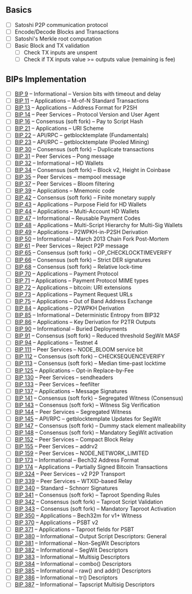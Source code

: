 ## Basics

- [ ] Satoshi P2P communication protocol
- [ ] Encode/Decode Blocks and Transactions
- [ ] Satoshi's Merkle root computation
- [ ] Basic Block and TX validation
  - [ ] Check TX inputs are unspent
  - [ ] Check if TX inputs value >= outputs value (remaining is fee)

## BIPs Implementation

- [ ] [BIP 9](https://github.com/DeepDoge/bitcoin-bips/blob/master/bip-0009.mediawiki) – Informational – Version bits
      with timeout and delay
- [ ] [BIP 11](https://github.com/DeepDoge/bitcoin-bips/blob/master/bip-0011.mediawiki) – Applications – M-of-N Standard
      Transactions
- [ ] [BIP 13](https://github.com/DeepDoge/bitcoin-bips/blob/master/bip-0013.mediawiki) – Applications – Address Format
      for P2SH
- [ ] [BIP 14](https://github.com/DeepDoge/bitcoin-bips/blob/master/bip-0014.mediawiki) – Peer Services – Protocol
      Version and User Agent
- [ ] [BIP 16](https://github.com/DeepDoge/bitcoin-bips/blob/master/bip-0016.mediawiki) – Consensus (soft fork) – Pay to
      Script Hash
- [ ] [BIP 21](https://github.com/DeepDoge/bitcoin-bips/blob/master/bip-0021.mediawiki) – Applications – URI Scheme
- [ ] [BIP 22](https://github.com/DeepDoge/bitcoin-bips/blob/master/bip-0022.mediawiki) – API/RPC – getblocktemplate
      (Fundamentals)
- [ ] [BIP 23](https://github.com/DeepDoge/bitcoin-bips/blob/master/bip-0023.mediawiki) – API/RPC – getblocktemplate
      (Pooled Mining)
- [ ] [BIP 30](https://github.com/DeepDoge/bitcoin-bips/blob/master/bip-0030.mediawiki) – Consensus (soft fork) –
      Duplicate transactions
- [ ] [BIP 31](https://github.com/DeepDoge/bitcoin-bips/blob/master/bip-0031.mediawiki) – Peer Services – Pong message
- [ ] [BIP 32](https://github.com/DeepDoge/bitcoin-bips/blob/master/bip-0032.mediawiki) – Informational – HD Wallets
- [ ] [BIP 34](https://github.com/DeepDoge/bitcoin-bips/blob/master/bip-0034.mediawiki) – Consensus (soft fork) – Block
      v2, Height in Coinbase
- [ ] [BIP 35](https://github.com/DeepDoge/bitcoin-bips/blob/master/bip-0035.mediawiki) – Peer Services – mempool
      message
- [ ] [BIP 37](https://github.com/DeepDoge/bitcoin-bips/blob/master/bip-0037.mediawiki) – Peer Services – Bloom
      filtering
- [ ] [BIP 39](https://github.com/DeepDoge/bitcoin-bips/blob/master/bip-0039.mediawiki) – Applications – Mnemonic code
- [ ] [BIP 42](https://github.com/DeepDoge/bitcoin-bips/blob/master/bip-0042.mediawiki) – Consensus (soft fork) – Finite
      monetary supply
- [ ] [BIP 43](https://github.com/DeepDoge/bitcoin-bips/blob/master/bip-0043.mediawiki) – Applications – Purpose Field
      for HD Wallets
- [ ] [BIP 44](https://github.com/DeepDoge/bitcoin-bips/blob/master/bip-0044.mediawiki) – Applications – Multi-Account
      HD Wallets
- [ ] [BIP 47](https://github.com/DeepDoge/bitcoin-bips/blob/master/bip-0047.mediawiki) – Informational – Reusable
      Payment Codes
- [ ] [BIP 48](https://github.com/DeepDoge/bitcoin-bips/blob/master/bip-0048.mediawiki) – Applications – Multi-Script
      Hierarchy for Multi-Sig Wallets
- [ ] [BIP 49](https://github.com/DeepDoge/bitcoin-bips/blob/master/bip-0049.mediawiki) – Applications – P2WPKH-in-P2SH
      Derivation
- [ ] [BIP 50](https://github.com/DeepDoge/bitcoin-bips/blob/master/bip-0050.mediawiki) – Informational – March 2013
      Chain Fork Post-Mortem
- [ ] [BIP 61](https://github.com/DeepDoge/bitcoin-bips/blob/master/bip-0061.mediawiki) – Peer Services – Reject P2P
      message
- [ ] [BIP 65](https://github.com/DeepDoge/bitcoin-bips/blob/master/bip-0065.mediawiki) – Consensus (soft fork) –
      OP_CHECKLOCKTIMEVERIFY
- [ ] [BIP 66](https://github.com/DeepDoge/bitcoin-bips/blob/master/bip-0066.mediawiki) – Consensus (soft fork) – Strict
      DER signatures
- [ ] [BIP 68](https://github.com/DeepDoge/bitcoin-bips/blob/master/bip-0068.mediawiki) – Consensus (soft fork) –
      Relative lock-time
- [ ] [BIP 70](https://github.com/DeepDoge/bitcoin-bips/blob/master/bip-0070.mediawiki) – Applications – Payment
      Protocol
- [ ] [BIP 71](https://github.com/DeepDoge/bitcoin-bips/blob/master/bip-0071.mediawiki) – Applications – Payment
      Protocol MIME types
- [ ] [BIP 72](https://github.com/DeepDoge/bitcoin-bips/blob/master/bip-0072.mediawiki) – Applications – bitcoin: URI
      extensions
- [ ] [BIP 73](https://github.com/DeepDoge/bitcoin-bips/blob/master/bip-0073.mediawiki) – Applications – Payment Request
      URLs
- [ ] [BIP 75](https://github.com/DeepDoge/bitcoin-bips/blob/master/bip-0075.mediawiki) – Applications – Out of Band
      Address Exchange
- [ ] [BIP 84](https://github.com/DeepDoge/bitcoin-bips/blob/master/bip-0084.mediawiki) – Applications – P2WPKH
      Derivation
- [ ] [BIP 85](https://github.com/DeepDoge/bitcoin-bips/blob/master/bip-0085.mediawiki) – Informational – Deterministic
      Entropy from BIP32
- [ ] [BIP 86](https://github.com/DeepDoge/bitcoin-bips/blob/master/bip-0086.mediawiki) – Applications – Key Derivation
      for P2TR Outputs
- [ ] [BIP 90](https://github.com/DeepDoge/bitcoin-bips/blob/master/bip-0090.mediawiki) – Informational – Buried
      Deployments
- [ ] [BIP 91](https://github.com/DeepDoge/bitcoin-bips/blob/master/bip-0091.mediawiki) – Consensus (soft fork) –
      Reduced threshold SegWit MASF
- [ ] [BIP 94](https://github.com/DeepDoge/bitcoin-bips/blob/master/bip-0094.mediawiki) – Applications – Testnet 4
- [ ] [BIP 111](https://github.com/DeepDoge/bitcoin-bips/blob/master/bip-0111.mediawiki) – Peer Services – NODE_BLOOM
      service bit
- [ ] [BIP 112](https://github.com/DeepDoge/bitcoin-bips/blob/master/bip-0112.mediawiki) – Consensus (soft fork) –
      CHECKSEQUENCEVERIFY
- [ ] [BIP 113](https://github.com/DeepDoge/bitcoin-bips/blob/master/bip-0113.mediawiki) – Consensus (soft fork) –
      Median time-past locktime
- [ ] [BIP 125](https://github.com/DeepDoge/bitcoin-bips/blob/master/bip-0125.mediawiki) – Applications – Opt-in
      Replace-by-Fee
- [ ] [BIP 130](https://github.com/DeepDoge/bitcoin-bips/blob/master/bip-0130.mediawiki) – Peer Services – sendheaders
- [ ] [BIP 133](https://github.com/DeepDoge/bitcoin-bips/blob/master/bip-0133.mediawiki) – Peer Services – feefilter
- [ ] [BIP 137](https://github.com/DeepDoge/bitcoin-bips/blob/master/bip-0137.mediawiki) – Applications – Message
      Signatures
- [ ] [BIP 141](https://github.com/DeepDoge/bitcoin-bips/blob/master/bip-0141.mediawiki) – Consensus (soft fork) –
      Segregated Witness (Consensus)
- [ ] [BIP 143](https://github.com/DeepDoge/bitcoin-bips/blob/master/bip-0143.mediawiki) – Consensus (soft fork) –
      Witness Sig Verification
- [ ] [BIP 144](https://github.com/DeepDoge/bitcoin-bips/blob/master/bip-0144.mediawiki) – Peer Services – Segregated
      Witness
- [ ] [BIP 145](https://github.com/DeepDoge/bitcoin-bips/blob/master/bip-0145.mediawiki) – API/RPC – getblocktemplate
      Updates for SegWit
- [ ] [BIP 147](https://github.com/DeepDoge/bitcoin-bips/blob/master/bip-0147.mediawiki) – Consensus (soft fork) – Dummy
      stack element malleability
- [ ] [BIP 148](https://github.com/DeepDoge/bitcoin-bips/blob/master/bip-0148.mediawiki) – Consensus (soft fork) –
      Mandatory SegWit activation
- [ ] [BIP 152](https://github.com/DeepDoge/bitcoin-bips/blob/master/bip-0152.mediawiki) – Peer Services – Compact Block
      Relay
- [ ] [BIP 155](https://github.com/DeepDoge/bitcoin-bips/blob/master/bip-0155.mediawiki) – Peer Services – addrv2
- [ ] [BIP 159](https://github.com/DeepDoge/bitcoin-bips/blob/master/bip-0159.mediawiki) – Peer Services –
      NODE_NETWORK_LIMITED
- [ ] [BIP 173](https://github.com/DeepDoge/bitcoin-bips/blob/master/bip-0173.mediawiki) – Informational – Bech32
      Address Format
- [ ] [BIP 174](https://github.com/DeepDoge/bitcoin-bips/blob/master/bip-0174.mediawiki) – Applications – Partially
      Signed Bitcoin Transactions
- [ ] [BIP 324](https://github.com/DeepDoge/bitcoin-bips/blob/master/bip-0324.mediawiki) – Peer Services – v2 P2P
      Transport
- [ ] [BIP 339](https://github.com/DeepDoge/bitcoin-bips/blob/master/bip-0339.mediawiki) – Peer Services – WTXID-based
      Relay
- [ ] [BIP 340](https://github.com/DeepDoge/bitcoin-bips/blob/master/bip-0340.mediawiki) – Standard – Schnorr Signatures
- [ ] [BIP 341](https://github.com/DeepDoge/bitcoin-bips/blob/master/bip-0341.mediawiki) – Consensus (soft fork) –
      Taproot Spending Rules
- [ ] [BIP 342](https://github.com/DeepDoge/bitcoin-bips/blob/master/bip-0342.mediawiki) – Consensus (soft fork) –
      Taproot Script Validation
- [ ] [BIP 343](https://github.com/DeepDoge/bitcoin-bips/blob/master/bip-0343.mediawiki) – Consensus (soft fork) –
      Mandatory Taproot Activation
- [ ] [BIP 350](https://github.com/DeepDoge/bitcoin-bips/blob/master/bip-0350.mediawiki) – Applications – Bech32m for
      v1+ Witness
- [ ] [BIP 370](https://github.com/DeepDoge/bitcoin-bips/blob/master/bip-0370.mediawiki) – Applications – PSBT v2
- [ ] [BIP 371](https://github.com/DeepDoge/bitcoin-bips/blob/master/bip-0371.mediawiki) – Applications – Taproot fields
      for PSBT
- [ ] [BIP 380](https://github.com/DeepDoge/bitcoin-bips/blob/master/bip-0380.mediawiki) – Informational – Output Script
      Descriptors: General
- [ ] [BIP 381](https://github.com/DeepDoge/bitcoin-bips/blob/master/bip-0381.mediawiki) – Informational – Non-SegWit
      Descriptors
- [ ] [BIP 382](https://github.com/DeepDoge/bitcoin-bips/blob/master/bip-0382.mediawiki) – Informational – SegWit
      Descriptors
- [ ] [BIP 383](https://github.com/DeepDoge/bitcoin-bips/blob/master/bip-0383.mediawiki) – Informational – Multisig
      Descriptors
- [ ] [BIP 384](https://github.com/DeepDoge/bitcoin-bips/blob/master/bip-0384.mediawiki) – Informational – combo()
      Descriptors
- [ ] [BIP 385](https://github.com/DeepDoge/bitcoin-bips/blob/master/bip-0385.mediawiki) – Informational – raw() and
      addr() Descriptors
- [ ] [BIP 386](https://github.com/DeepDoge/bitcoin-bips/blob/master/bip-0386.mediawiki) – Informational – tr()
      Descriptors
- [ ] [BIP 387](https://github.com/DeepDoge/bitcoin-bips/blob/master/bip-0387.mediawiki) – Informational – Tapscript
      Multisig Descriptors
